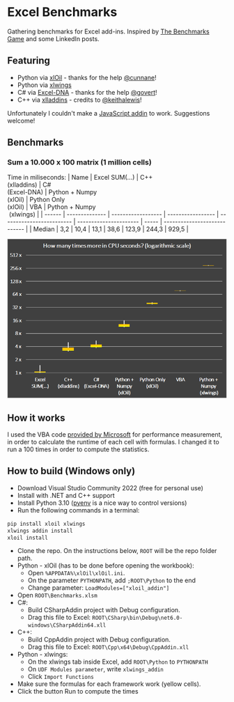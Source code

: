 # Excel Benchmarks

Gathering benchmarks for Excel add-ins. Inspired by [The Benchmarks Game](https://benchmarksgame-team.pages.debian.net/benchmarksgame/index.html) and some LinkedIn posts.

## Featuring

- Python via [xlOil](https://xloil.readthedocs.io/en/stable/Introduction.html) - thanks for the help [@cunnane](https://github.com/cunnane)!
- Python via [xlwings](https://www.xlwings.org/)
- C# via [Excel-DNA](https://excel-dna.net/) - thanks for the help [@govert](https://github.com/govert)!
- C++ via [xlladdins](https://github.com/xlladdins/xll) - credits to [@keithalewis](https://github.com/keithalewis)!

Unfortunately I couldn't make a [JavaScript addin](https://docs.microsoft.com/en-us/office/dev/add-ins/reference/overview/excel-add-ins-reference-overview) to work. Suggestions welcome!

## Benchmarks

### Sum a 10.000 x 100 matrix (1 million cells)

Time in miliseconds:
| Name   | Excel SUM(...) | C++<br>(xlladdins) | C#<br>(Excel-DNA) | Python + Numpy<br>(xlOil) | Python Only<br>(xlOil) | VBA   | Python + Numpy<br> (xlwings) |
| ------ | -------------- | ------------------ | ----------------- | ------------------------- | ---------------------- | ----- | ---------------------------- |
| Median | 3,2            | 10,4               | 13,1              | 38,6                      | 123,9                  | 244,3 | 929,5                        |

<img src="images/2022-08-25-14-26-42.png" alt="test1" width="600"/>

## How it works

I used the VBA code [provided by Microsoft](https://docs.microsoft.com/en-us/office/vba/excel/concepts/excel-performance/excel-improving-calculation-performance) for performance measurement, in order to calculate the runtime of each cell with formulas.
I changed it to run a 100 times in order to compute the statistics.

## How to build (Windows only)

- Download Visual Studio Community 2022 (free for personal use)
- Install with .NET and C++ support
- Install Python 3.10 ([pyenv](https://github.com/pyenv-win/pyenv-win) is a nice way to control versions)
- Run the following commands in a terminal:
```
pip install xloil xlwings
xlwings addin install
xloil install
```
- Clone the repo. On the instructions below, `ROOT` will be the repo folder path.
- Python - xlOil (has to be done before opening the workbook):
  - Open `%APPDATA%\xlOil\xlOil.ini`.
  - On the parameter `PYTHONPATH`, add `;ROOT\Python` to the end
  - Change parameter: `LoadModules=["xloil_addin"]`
- Open `ROOT\Benchmarks.xlsm`
- C#:
  - Build CSharpAddin project with Debug configuration.
  - Drag this file to Excel: `ROOT\CSharp\bin\Debug\net6.0-windows\CSharpAddin64.xll`
- C++:
  - Build CppAddin project with Debug configuration.
  - Drag this file to Excel: `ROOT\Cpp\x64\Debug\CppAddin.xll`
- Python - xlwings:
  - On the xlwings tab inside Excel, add `ROOT\Python` to `PYTHONPATH`
  - On `UDF Modules parameter`, write `xlwings_addin`
  - Click `Import Functions`
- Make sure the formulas for each framework work (yellow cells).
- Click the button Run to compute the times
  


